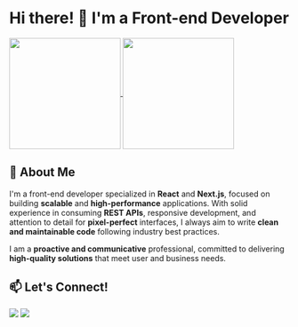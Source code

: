# Hi there! 👋 I'm a Front-end Developer

<div>
<a href="https://github.com/restlucas">
  <img height=200 align="center" src="https://github-readme-stats.vercel.app/api?username=restlucas&theme=tokyonight&rank_icon=github" />
</a>
<a href="https://github.com/restlucas">
  <img height=200 align="center" src="https://github-readme-stats.vercel.app/api/top-langs?username=restlucas&layout=compact&theme=tokyonight&langs_count=8&card_width=220" />
</a>
</div>

## 🚀 About Me
I'm a front-end developer specialized in **React** and **Next.js**, focused on building **scalable** and **high-performance** applications. With solid experience in consuming **REST APIs**, responsive development, and attention to detail for **pixel-perfect** interfaces, I always aim to write **clean and maintainable code** following industry best practices.

I am a **proactive and communicative** professional, committed to delivering **high-quality solutions** that meet user and business needs.

## 📫 Let's Connect!
<div>  
  <a href = "mailto:restlucas.dev@gmail.com"><img src="https://img.shields.io/badge/-Gmail-%23333?style=for-the-badge&logo=gmail&logoColor=white" target="_blank"></a>
  <a href="https://www.linkedin.com/in/restlucas" target="_blank"><img src="https://img.shields.io/badge/-LinkedIn-%230077B5?style=for-the-badge&logo=linkedin&logoColor=white" target="_blank"></a> 
</div>
